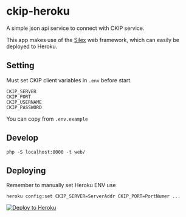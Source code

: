# ckip-heroku

A simple json api service to connect with CKIP service.

This app makes use of the [Silex](http://silex.sensiolabs.org/) web framework, which can easily be deployed to Heroku.

## Setting

Must set CKIP client variables in `.env` before start.

```
CKIP_SERVER
CKIP_PORT
CKIP_USERNAME
CKIP_PASSWORD
```

You can copy from `.env.example`

## Develop

```
php -S localhost:8000 -t web/
```

## Deploying

Remember to manually set Heroku ENV use

```
heroku config:set CKIP_SERVER=ServerAddr CKIP_PORT=PortNumer ...
```

[![Deploy to Heroku](https://www.herokucdn.com/deploy/button.png)](https://heroku.com/deploy)
